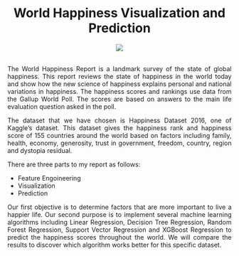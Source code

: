 <div align="center">
  
# World Happiness Visualization and Prediction
</div>



<div align="center">
<img src="https://user-images.githubusercontent.com/69224996/97237634-c27d5080-17a4-11eb-9bc1-f1a487d2485f.jpg" >
</div>

<br />

<div align="justify">

The World Happiness Report is a landmark survey of the state of global happiness. This report reviews the state of happiness in the world today and show how the new science of happiness explains personal and national variations in happiness. The happiness scores and rankings use data from the Gallup World Poll. The scores are based on answers to the main life evaluation question asked in the poll.

The dataset that we have chosen is Happiness Dataset 2016, one of Kaggle’s dataset. This dataset gives the happiness rank and happiness score of 155 countries around the world based on factors including family, health, economy, generosity, trust in government, freedom, country, region and dystopia residual.

There are three parts to my report as follows:

- Feature Engoineering
- Visualization
- Prediction

Our first objective is to determine factors that are more important to live a happier life. Our second purpose is to implement several machine learning algorithms including Linear Regression, Decision Tree Regression, Random Forest Regression, Support Vector Regression and XGBoost Regression to predict the happiness scores throughout the world. We will compare the results to discover which algorithm works better for this specific dataset.


</div>

